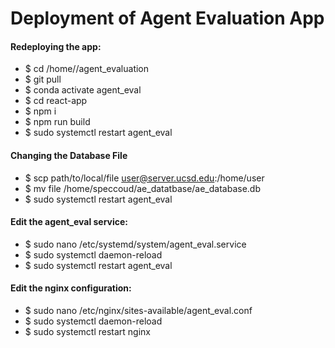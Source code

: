 # Deployment of Agent Evaluation App
#### Redeploying the app:
 - $ cd /home/<user>/agent_evaluation
 - $ git pull
 - $ conda activate agent_eval
 - $ cd react-app
 - $ npm i
 - $ npm run build
 - $ sudo systemctl restart agent_eval

#### Changing the Database File
- $ scp path/to/local/file user@server.ucsd.edu:/home/user
- $ mv file /home/speccoud/ae_datatbase/ae_database.db
- $ sudo systemctl restart agent_eval

#### Edit the agent_eval service:
- $ sudo nano /etc/systemd/system/agent_eval.service
- $ sudo systemctl daemon-reload
- $ sudo systemctl restart agent_eval

#### Edit the nginx configuration:
- $ sudo nano /etc/nginx/sites-available/agent_eval.conf
- $ sudo systemctl daemon-reload
- $ sudo systemctl restart nginx
